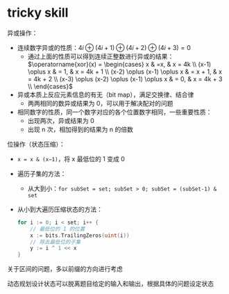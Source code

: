 # tricky skill

异或操作：

- 连续数字异或的性质：$4i \oplus (4i+1) \oplus (4i+2) \oplus (4i+3) = 0$
  - 通过上面的性质可以得到连续正整数进行异或的结果：$\operatorname{xor}(x) = \begin{cases}
    x & =x, & x = 4k \\
    (x-1) \oplus x & = 1, & x = 4k + 1 \\
    (x-2) \oplus (x-1) \oplus x & = x + 1, & x = 4k + 2 \\
    (x-3) \oplus (x-2) \oplus (x-1) \oplus x & = 0, & x = 4k + 3 \\
  \end{cases}$
- 异或本质上反应元素信息的有无（bit map），满足交换律、结合律
  - 两两相同的数异或结果为 0，可以用于解决配对的问题
- 相同数字的性质，同一个数字对应的各个位置数字相同，一些重要性质：
  - 出现两次，异或结果为 0
  - 出现 n 次，相加得到的结果为 n 的倍数

位操作（状态压缩）：

- `x = x & (x−1)`，将 x 最低位的 1 变成 0
- 遍历子集的方法：
  - 从大到小：`for subSet = set; subSet > 0; subSet = (subSet-1) & set`
- 从小到大遍历压缩状态的方法：

  ```go
  for i := 0; i < set; i++ {
      // 最低位的 1 的位置
      x := bits.TrailingZeros(uint(i))
      // 除去最低位的子集
      y := i ^ 1 << x
  }
  ```

关于区间的问题，多以前缀的方向进行考虑

动态规划设计状态可以脱离题目给定的输入和输出，根据具体的问题设定状态
